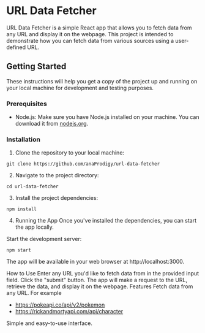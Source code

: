 # URL Data Fetcher

URL Data Fetcher is a simple React app that allows you to fetch data from any URL and display it on the webpage. This project is intended to demonstrate how you can fetch data from various sources using a user-defined URL.

## Getting Started

These instructions will help you get a copy of the project up and running on your local machine for development and testing purposes.

### Prerequisites

- Node.js: Make sure you have Node.js installed on your machine. You can download it from [nodejs.org](https://nodejs.org/).

### Installation

1. Clone the repository to your local machine:

```
git clone https://github.com/anaProdigy/url-data-fetcher
```

2. Navigate to the project directory:

```
cd url-data-fetcher
```

3. Install the project dependencies:

```
npm install
```

4. Running the App
Once you've installed the dependencies, you can start the app locally.

Start the development server:

```
npm start
``````
The app will be available in your web browser at http://localhost:3000.

How to Use
Enter any URL you'd like to fetch data from in the provided input field.
Click the "submit" button.
The app will make a request to the URL, retrieve the data, and display it on the webpage.
Features
Fetch data from any URL.
For example
- https://pokeapi.co/api/v2/pokemon
- https://rickandmortyapi.com/api/character

Simple and easy-to-use interface.